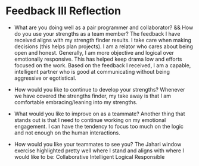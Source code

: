 # Feedback III Reflection

* What are you doing well as a pair programmer and collaborator? && How do you use your strengths as a team member?
The feedback I have received aligns with my strength finder results.  I take care when making decisions (this helps plan projects). I am a relator who cares about being open and honest.  Generally, I am more objective and logical over emotionally responsive.  This has helped keep drama low and efforts focused on the work.
Based on the feedback I received, I am a capable, intelligent partner who is good at communicating without being aggressive or egotistical.

* How would you like to continue to develop your strengths?
Whenever we have covered the strengths finder, my take away is that I am comfortable embracing/leaning into my strengths.  

* What would you like to improve on as a teammate? 
Another thing that stands out is that I need to continue working on my emotional engagement.  I can have the tendency to focus too much on the logic and not enough on the human interactions.

* How would you like your teammates to see you?
The Jahari window exercise highlighted pretty well where I stand and aligns with where I would like to be:
Collaborative
Intelligent
Logical
Responsible
